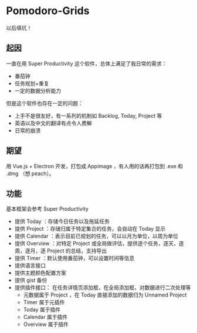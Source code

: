 # Pomodoro-Grids
以后填坑！

## 起因

一直在用 Super Productivity 这个软件，总体上满足了我日常的需求：
- 番茄钟
- 任务规划+重复
- 一定的数据分析能力

但是这个软件也存在一定的问题：
- 上手不是很友好，有一系列的机制如 Backlog, Today, Project 等
- 英语以及中文的翻译有点令人费解
- 日常的崩溃

## 期望

用 Vue.js + Electron 开发，打包成 Appimage ，有人用的话再打包到 .exe 和 .dmg （想 peach）。

## 功能

基本框架会参考 Super Productivity

- 提供 Today ：存储今日任务以及拖延任务
- 提供 Project ：存储归属于特定集合的任务，会自动在 Today 显示
- 提供 Calendar ：表示目前已规划的任务，可以以月为单位，以周为单位
- 提供 Overview ：对特定 Project 或全局做评估，提供逐个任务，逐天，逐周，逐月，逐 Project 的总结，支持导出
- 提供 Timer ：默认使用番茄钟，可以设置时间等信息
- 提供语言接口
- 提供主题颜色配置方案
- 提供 gist 备份
- 提供插件接口： 在任务详情页添加框，在全局添加框，对数据进行二次处理等
  - 元数据属于 Project ，在 Today 直接添加的数据归为 Unnamed Project
  - Timer 属于元插件
  - Today 属于插件
  - Calendar 属于插件
  - Overview 属于插件
  